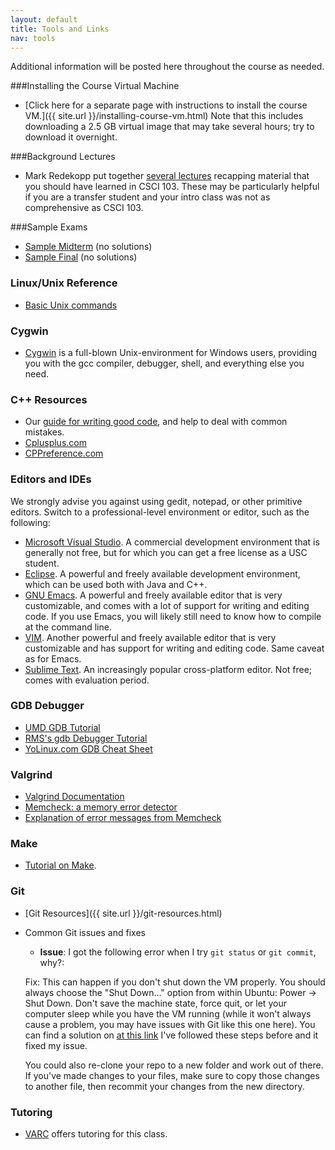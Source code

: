 ```yaml
---
layout: default
title: Tools and Links
nav: tools
---
```


Additional information will be posted here throughout the course as needed.

###Installing the Course Virtual Machine

 - [Click here for a separate page with instructions to install the course VM.]({{ site.url }}/installing-course-vm.html) Note that this includes downloading a 2.5 GB virtual image that may take several hours; try to download it overnight.

###Background Lectures

 - Mark Redekopp put together [several lectures](http://ee.usc.edu/~redekopp/csmodules.html) recapping material that you should have learned in CSCI 103. These may be particularly helpful if you are a transfer student and your intro class was not as comprehensive as CSCI 103.

###Sample Exams

 - [Sample Midterm](http://bits.usc.edu/files/cs104/midterm.pdf) (no solutions)
 - [Sample Final](http://bits.usc.edu/files/cs104/final.pdf) (no solutions)

<h3 id="toc_4">Linux/Unix Reference</h3>
<ul>
	<li><a href="http://www.nbcs.rutgers.edu/%7Eedseries/UNIXcmds.html">Basic Unix commands</a></li>
</ul>
<h3 id="toc_5">Cygwin</h3>
<ul>
	<li><a href="http://www.cygwin.com/">Cygwin</a> is a full-blown Unix-environment for Windows users, providing you with the gcc compiler, debugger, shell, and everything else you need.</li>
</ul>
<h3 id="toc_6">C++ Resources</h3>
<ul>
	<li>Our <a href="http://www-scf.usc.edu/%7Ecsci104/docs/coding-guide.pdf">guide for writing good code</a>, and help to deal with common mistakes.</li>
	<li><a href="http://www.cplusplus.com/reference/">Cplusplus.com</a></li>
	<li><a href="http://www.cppreference.com/wiki/">CPPreference.com</a></li>
</ul>
<h3 id="toc_7">Editors and IDEs</h3>
We strongly advise you against using gedit, notepad, or other primitive editors. Switch to a professional-level environment or editor, such as the following:
<ul>
	<li><a href="http://www.microsoft.com/visualstudio/eng/2013-preview">Microsoft Visual Studio</a>. A commercial development environment that is generally not free, but for which you can get a free license as a USC student.</li>
	<li><a href="http://www.eclipse.org/">Eclipse</a>. A powerful and freely available development environment, which can be used both with Java and C++.</li>
	<li><a href="http://www.gnu.org/software/emacs/">GNU Emacs</a>. A powerful and freely available editor that is very customizable, and comes with a lot of support for writing and editing code. If you use Emacs, you will likely still need to know how to compile at the command line.</li>
	<li><a href="http://www.vim.org/">VIM</a>. Another powerful and freely available editor that is very customizable and has support for writing and editing code. Same caveat as for Emacs.</li>
	<li><a href="http://www.sublimetext.com/2">Sublime Text</a>. An increasingly popular cross-platform editor. Not free; comes with evaluation period.</li>
</ul>
<h3 id="toc_8">GDB Debugger</h3>
<ul>
	<li><a href="http://www.cs.umd.edu/%7Esrhuang/teaching/cmsc212/gdb-tutorial-handout.pdf">UMD GDB Tutorial</a></li>
	<li><a href="http://www.unknownroad.com/rtfm/gdbtut/gdbtoc.html">RMS's gdb Debugger Tutorial</a></li>
	<li><a href="http://www.yolinux.com/TUTORIALS/GDB-Commands.html">YoLinux.com GDB Cheat Sheet</a></li>
</ul>
<h3 id="toc_9">Valgrind</h3>
<ul>
	<li><a href="http://valgrind.org/docs/">Valgrind Documentation</a></li>
	<li><a href="http://valgrind.org/docs/manual/mc-manual.html">Memcheck: a memory error detector</a></li>
	<li><a href="http://cs.ecs.baylor.edu/%7Edonahoo/tools/valgrind/messages.html">Explanation of error messages from Memcheck</a></li>
</ul>
<h3 id="toc_10">Make</h3>
<ul>
	<li><a href="http://mrbook.org/tutorials/make/">Tutorial on Make</a>.</li>
</ul>

### Git

 - [Git Resources]({{ site.url }}/git-resources.html)
 - Common Git issues and fixes
    + **Issue**: I got the following error when I try `git status` or `git commit`, why?:

	
	Fix:
	This can happen if you don't shut down the VM properly. You should always choose the "Shut Down..." option from within Ubuntu: Power -> Shut Down. Don't save the machine state, force quit, or let your computer sleep while you have the VM running (while it won't always cause a problem, you may have issues with Git like this one here). You can find a solution on [at this link](http://stackoverflow.com/questions/11706215/how-to-fix-git-error-object-file-is-empty)  I've followed these steps before and it fixed my issue.
    
	You could also re-clone your repo to a new folder and work out of there. If you've made changes to your files, make sure to copy those changes to another file, then recommit your changes from the new directory. 
	
<h3 id="toc_12">Tutoring</h3>
<ul>
	<li><a href="http://viterbi.usc.edu/varc/">VARC</a> offers tutoring for this class.</li>
</ul>